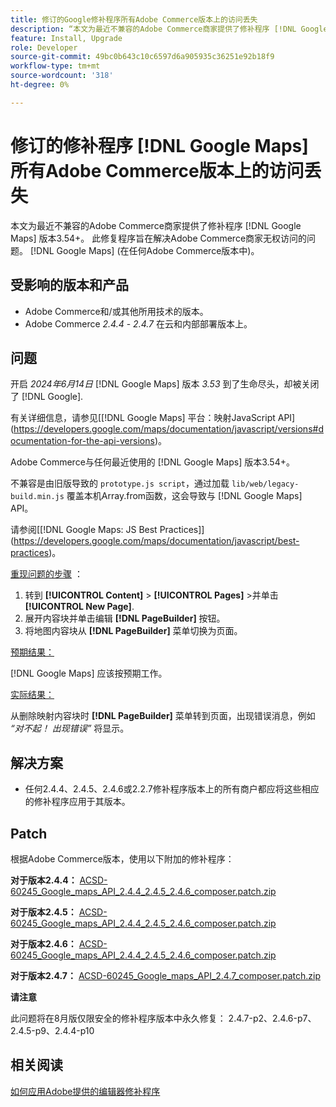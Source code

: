 ```yaml
---
title: 修订的Google修补程序所有Adobe Commerce版本上的访问丢失
description: “本文为最近不兼容的Adobe Commerce商家提供了修补程序 [!DNL Google Maps] 版本3.54+.'
feature: Install, Upgrade
role: Developer
source-git-commit: 49bc0b643c10c6597d6a905935c36251e92b18f9
workflow-type: tm+mt
source-wordcount: '318'
ht-degree: 0%

---
```


# 修订的修补程序 [!DNL Google Maps] 所有Adobe Commerce版本上的访问丢失

本文为最近不兼容的Adobe Commerce商家提供了修补程序 [!DNL Google Maps] 版本3.54+。 此修复程序旨在解决Adobe Commerce商家无权访问的问题。 [!DNL Google Maps] (在任何Adobe Commerce版本中)。

## 受影响的版本和产品

* Adobe Commerce和/或其他所用技术的版本。
* Adobe Commerce *2.4.4* - *2.4.7* 在云和内部部署版本上。

## 问题

开启 *2024年6月14日* [!DNL Google Maps] 版本 *3.53* 到了生命尽头，却被关闭了 [!DNL Google].

有关详细信息，请参见[[!DNL Google Maps] 平台：映射JavaScript API] (https://developers.google.com/maps/documentation/javascript/versions#documentation-for-the-api-versions)。

Adobe Commerce与任何最近使用的 [!DNL  Google Maps] 版本3.54+。

不兼容是由旧版导致的 `prototype.js script`，通过加载 `lib/web/legacy-build.min.js` 覆盖本机Array.from函数，这会导致与 [!DNL  Google Maps] API。

请参阅[[!DNL Google Maps: JS Best Practices]] (https://developers.google.com/maps/documentation/javascript/best-practices)。

<u>重现问题的步骤</u> ：

1. 转到 **[!UICONTROL Content]** > **[!UICONTROL Pages]** >并单击 **[!UICONTROL New Page]**.
1. 展开内容块并单击编辑 **[!DNL PageBuilder]** 按钮。
1. 将地图内容块从 **[!DNL PageBuilder]** 菜单切换为页面。

<u>预期结果：</u>

[!DNL Google Maps] 应该按预期工作。

<u> 实际结果：</u>

从删除映射内容块时 **[!DNL PageBuilder]** 菜单转到页面，出现错误消息，例如 *“对不起！ 出现错误”* 将显示。

## 解决方案

* 任何2.4.4、2.4.5、2.4.6或2.2.7修补程序版本上的所有商户都应将这些相应的修补程序应用于其版本。

## Patch

根据Adobe Commerce版本，使用以下附加的修补程序：

**对于版本2.4.4：**
[ACSD-60245_Google_maps_API_2.4.4_2.4.5_2.4.6_composer.patch.zip](assets/ACSD-60245_Google_maps_API_2.4.4_2.4.5_2.4.6_composer.patch.zip)

**对于版本2.4.5：**
[ACSD-60245_Google_maps_API_2.4.4_2.4.5_2.4.6_composer.patch.zip](assets/ACSD-60245_Google_maps_API_2.4.4_2.4.5_2.4.6_composer.patch.zip)

**对于版本2.4.6：**
[ACSD-60245_Google_maps_API_2.4.4_2.4.5_2.4.6_composer.patch.zip](assets/ACSD-60245_Google_maps_API_2.4.4_2.4.5_2.4.6_composer.patch.zip)

**对于版本2.4.7：**
[ACSD-60245_Google_maps_API_2.4.7_composer.patch.zip](assets/ACSD-60245_Google_maps_API_2.4.7_composer.patch.zip)

**请注意**

此问题将在8月版仅限安全的修补程序版本中永久修复： 2.4.7-p2、2.4.6-p7、2.4.5-p9、2.4.4-p10

## 相关阅读

[如何应用Adobe提供的编辑器修补程序](https://experienceleague.adobe.com/en/docs/commerce-knowledge-base/kb/how-to/how-to-apply-a-composer-patch-provided-by-magento)